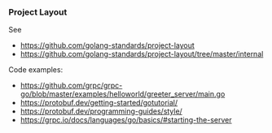 
### Project Layout

See 
- https://github.com/golang-standards/project-layout 
- https://github.com/golang-standards/project-layout/tree/master/internal

Code examples:

- https://github.com/grpc/grpc-go/blob/master/examples/helloworld/greeter_server/main.go
- https://protobuf.dev/getting-started/gotutorial/
- https://protobuf.dev/programming-guides/style/
- https://grpc.io/docs/languages/go/basics/#starting-the-server